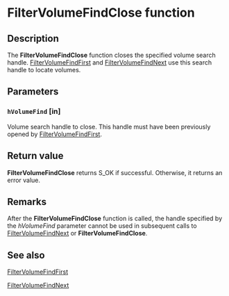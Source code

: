 # FilterVolumeFindClose function

## Description

The **FilterVolumeFindClose** function closes the specified volume search handle. [FilterVolumeFindFirst](https://learn.microsoft.com/windows/desktop/api/fltuser/nf-fltuser-filtervolumefindfirst) and [FilterVolumeFindNext](https://learn.microsoft.com/windows/desktop/api/fltuser/nf-fltuser-filtervolumefindnext) use this search handle to locate volumes.

## Parameters

### `hVolumeFind` [in]

Volume search handle to close. This handle must have been previously opened by [FilterVolumeFindFirst](https://learn.microsoft.com/windows/desktop/api/fltuser/nf-fltuser-filtervolumefindfirst).

## Return value

**FilterVolumeFindClose** returns S_OK if successful. Otherwise, it returns an error value.

## Remarks

After the **FilterVolumeFindClose** function is called, the handle specified by the *hVolumeFind* parameter cannot be used in subsequent calls to [FilterVolumeFindNext](https://learn.microsoft.com/windows/desktop/api/fltuser/nf-fltuser-filtervolumefindnext) or **FilterVolumeFindClose**.

## See also

[FilterVolumeFindFirst](https://learn.microsoft.com/windows/desktop/api/fltuser/nf-fltuser-filtervolumefindfirst)

[FilterVolumeFindNext](https://learn.microsoft.com/windows/desktop/api/fltuser/nf-fltuser-filtervolumefindnext)